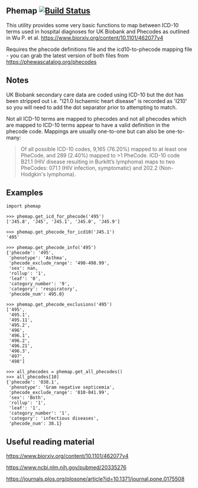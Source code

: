 Phemap [![Build Status](https://travis-ci.org/spiros/phemap.svg?branch=master)](https://travis-ci.org/spiros/phemap)
--------------

This utility provides some very basic functions
to map between ICD-10 terms used in hospital diagnoses
for UK Biobank and Phecodes as outlined
in Wu P. et al. https://www.biorxiv.org/content/10.1101/462077v4

Requires the phecode definitions file and the icd10-to-phecode
mapping file - you can grab the latest version of both
files from https://phewascatalog.org/phecodes

Notes
-----

UK Biobank secondary care data are coded using ICD-10 but the dot
has been stripped out i.e. "I21.0 Ischaemic heart disease" is recorded
as 'I210' so you will need to add the dot separator prior to attempting
to match.

Not all ICD-10 terms are mapped to phecodes and not all phecodes
which are mapped to ICD-10 terms appear to have a valid definition
in the phecode code. Mappings are usually one-to-one but can also
be one-to-many: 
> Of all possible ICD-10 codes, 9,165 (76.20%) mapped to at least one PheCode, and 289 (2.40%) mapped to >1 PheCode.  ICD-10 code B21.1 (HIV disease resulting in Burkitt’s lymphoma) maps to two PheCodes: 071.1 (HIV infection, symptomatic) and 202.2 (Non-Hodgkin's lymphoma).

Examples
--------

```
import phemap

>>> phemap.get_icd_for_phecode('495')
['J45.8', 'J45', 'J45.1', 'J45.0', 'J45.9']

>>> phemap.get_phecode_for_icd10('J45.1')
'495'

>>> phemap.get_phecode_info('495')
{'phecode': '495',
 'phenotype': 'Asthma',
 'phecode_exclude_range': '490-498.99',
 'sex': nan,
 'rollup': '1',
 'leaf': '0',
 'category_number': '9',
 'category': 'respiratory',
 'phecode_num': 495.0}

>>> phemap.get_phecode_exclusions('495')
['495',
 '495.1',
 '495.11',
 '495.2',
 '496',
 '496.1',
 '496.2',
 '496.21',
 '496.3',
 '497',
 '498']

>>> all_phecodes = phemap.get_all_phecodes()
>>> all_phecodes[10]
{'phecode': '038.1',
 'phenotype': 'Gram negative septicemia',
 'phecode_exclude_range': '010-041.99',
 'sex': 'Both',
 'rollup': '1',
 'leaf': '1',
 'category_number': '1',
 'category': 'infectious diseases',
 'phecode_num': 38.1}
```

Useful reading material
-----------------------

https://www.biorxiv.org/content/10.1101/462077v4

https://www.ncbi.nlm.nih.gov/pubmed/20335276

https://journals.plos.org/plosone/article?id=10.1371/journal.pone.0175508

